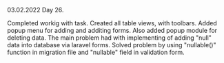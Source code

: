 03.02.2022
Day 26.

Completed workig with task.
Created all table views, with toolbars.
Added popup menu for adding and additing forms. Also added popup module for deleting data.
The main problem had with implementing of adding "null" data into database via laravel forms. Solved problem by using "nullable()" function in migration file and "nullable" field in validation form.
